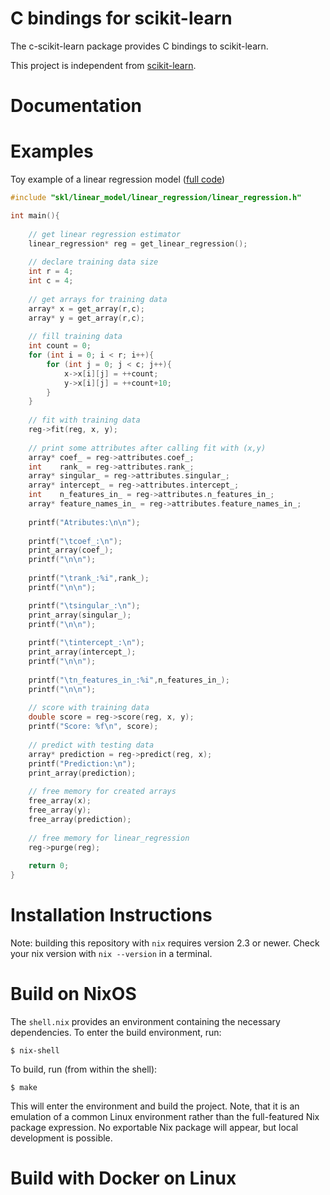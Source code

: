 # C bindings for scikit-learn

The c-scikit-learn package provides C bindings to scikit-learn.

This project is independent from [scikit-learn](https://scikit-learn.org/stable/).

# Documentation

# Examples

Toy example of a linear regression model ([full code](https://github.com/Josemarialanda/C-wrapper-scikitlearn/blob/master/examples/main.c))

```c
#include "skl/linear_model/linear_regression/linear_regression.h"

int main(){
    
    // get linear regression estimator
    linear_regression* reg = get_linear_regression();
    
    // declare training data size
    int r = 4;
    int c = 4;
    
    // get arrays for training data
    array* x = get_array(r,c);
    array* y = get_array(r,c);
  
  	// fill training data
    int count = 0;
    for (int i = 0; i < r; i++){
        for (int j = 0; j < c; j++){
            x->x[i][j] = ++count;
            y->x[i][j] = ++count+10;
        }
    }
            
    // fit with training data
    reg->fit(reg, x, y);
    
    // print some attributes after calling fit with (x,y)
	array* coef_ = reg->attributes.coef_;
	int    rank_ = reg->attributes.rank_;
	array* singular_ = reg->attributes.singular_;
	array* intercept_ = reg->attributes.intercept_;
	int    n_features_in_ = reg->attributes.n_features_in_;
	array* feature_names_in_ = reg->attributes.feature_names_in_;
	
	printf("Atributes:\n\n");
	
	printf("\tcoef_:\n");
	print_array(coef_);
	printf("\n\n");
	
	printf("\trank_:%i",rank_);
	printf("\n\n");

	printf("\tsingular_:\n");
	print_array(singular_);
	printf("\n\n");
	
	printf("\tintercept_:\n");
	print_array(intercept_);
	printf("\n\n");
	
	printf("\tn_features_in_:%i",n_features_in_);
	printf("\n\n");
    
    // score with training data
    double score = reg->score(reg, x, y);
    printf("Score: %f\n", score);
    
    // predict with testing data
    array* prediction = reg->predict(reg, x);
    printf("Prediction:\n");
    print_array(prediction);
   
    // free memory for created arrays
    free_array(x);
    free_array(y);
    free_array(prediction);
        
    // free memory for linear_regression
    reg->purge(reg);
    
    return 0;
}
```

# Installation Instructions

Note: building this repository with `nix` requires version 2.3 or newer. Check your nix version with `nix --version` in a terminal.

# Build on NixOS

The `shell.nix` provides an environment containing the necessary dependencies. To enter the build environment, run:

```
$ nix-shell
```

To build, run (from within the shell):

```
$ make
```

This will enter the environment and build the project. Note, that it is an emulation of a common Linux
environment rather than the full-featured Nix package expression. No exportable Nix package will appear,
but local development is possible.

# Build with Docker on Linux